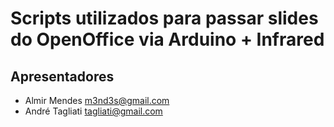 # Scripts utilizados para passar slides do OpenOffice via Arduino + Infrared

## Apresentadores
* Almir Mendes <m3nd3s@gmail.com>
* André Tagliati <tagliati@gmail.com>

